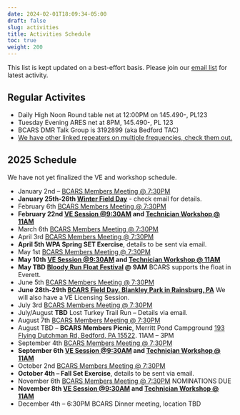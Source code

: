 ```yaml
---
date: 2024-02-01T18:09:34-05:00
draft: false
slug: activities
title: Activities Schedule
toc: true
weight: 200
---
```


This list is kept updated on a best-effort basis. Please join our [email list](https://bcars.groups.io) for latest activity.

## Regular Activites

- Daily High Noon Round table net at 12:00PM on 145.490-, PL123
- Tuesday Evening ARES net at 8PM, 145.490-, PL 123
- BCARS DMR Talk Group is 3192899 (aka Bedford TAC)
- [We have other linked repeaters on multiple frequencies, check them out.](/repeaters/)


## 2025 Schedule

We have not yet finalized the VE and workshop schedule.

- January 2nd – [BCARS Members Meeting @ 7:30PM](/meetings/)
- **January 25th-26th [Winter Field Day](/winterfieldday/)** - check email for details.
- February 6th [BCARS Members Meeting @ 7:30PM](/meetings/)
- **February 22nd [VE Session @9:30AM](/license/) and [Technician Workshop @ 11AM](/workshops/)**
- March 6th [BCARS Members Meeting @ 7:30PM](/meetings/)
- April 3rd [BCARS Members Meeting @ 7:30PM](/meetings/)
- **April 5th WPA Spring SET Exercise**, details to be sent via email.
- May 1st [BCARS Members Meeting @ 7:30PM](/meetings/)
- **May 10th [VE Session @9:30AM](/license/) and [Technician Workshop @ 11AM](/workshops/)**
- **May TBD [Bloody Run Float Festival](https://www.reimagineeverett.com/event-details-registration/bloody-run-float-fest) @ 9AM** BCARS supports the float in Everett.
- June 5th [BCARS Members Meeting @ 7:30PM](/meetings/)
- **June 28th-29th [BCARS Field Day. Blankley Park in Rainsburg, PA](/fieldday/)** We will also have a VE Licensing Session.
- July 3rd [BCARS Members Meeting @ 7:30PM](/meetings/)
- July/August **TBD** Lost Turkey Trail Run – Details via email.
- August 7th [BCARS Members Meeting @ 7:30PM](/meetings/)
- August TBD – **BCARS Members Picnic**, Merritt Pond Campground  [193 Flying Dutchman Rd, Bedford, PA 15522](https://maps.app.goo.gl/7AQsjvUFr3CUP3FaA).  11AM – 3PM
- September 4th [BCARS Members Meeting @ 7:30PM](/meetings/)
- **September 6th [VE Session @9:30AM](/license/) and [Technician Workshop @ 11AM](/workshops/)**
- October 2nd [BCARS Members Meeting @ 7:30PM](/meetings/)
- **October 4th – Fall Set Exercise**, details to be sent via email.
- November 6th [BCARS Members Meeting @ 7:30PM](/meetings/) NOMINATIONS DUE
- **November 8th [VE Session @9:30AM](/license/) and [Technician Workshop @ 11AM](/workshops/)**
- December 4th – 6:30PM BCARS Dinner meeting, location TBD
